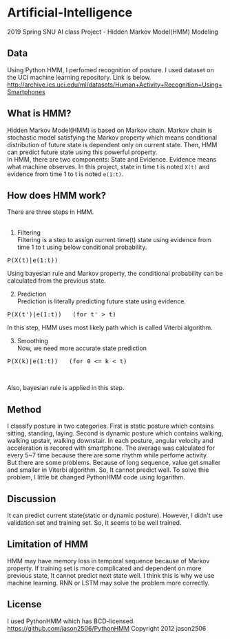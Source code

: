 # Artificial-Intelligence
2019 Spring SNU AI class Project - Hidden Markov Model(HMM) Modeling

Data
-------
Using Python HMM, I perfomed recognition of posture. I used dataset on the UCI machine learning repository. Link is below.</br>
http://archive.ics.uci.edu/ml/datasets/Human+Activity+Recognition+Using+Smartphones

What is HMM?
------
Hidden Markov Model(HMM) is based on Markov chain. Markov chain is stochastic model satisfying the Markov property which means conditional distribution of future state is dependent only on current state. Then, HMM can predict future state using this powerful property. </br>
In HMM, there are two components: State and Evidence. Evidence means what machine observes. In this project, state in time t is noted <code>X(t)</code> and evidence from time 1 to t is noted <code>e(1:t)</code>.</br>

How does HMM work?
------
There are three steps in HMM.</br></br>

1. Filtering</br>
Filtering is a step to assign current time(t) state using evidence from time 1 to t using below conditional probability.</br>
<pre>P(X(t)|e(1:t))</pre>
Using bayesian rule and Markov property, the conditional probability can be calculated from the previous state.</br>

2. Prediction</br>
Prediction is literally predicting future state using evidence.</br>
<pre>P(X(t')|e(1:t))   (for t' > t)</pre>
In this step, HMM uses most likely path which is called Viterbi algorithm.</br>

3. Smoothing</br>
Now, we need more accurate state prediction </br>
<pre>P(X(k)|e(1:t))   (for 0 <= k < t)</pre></br>
Also, bayesian rule is applied in this step.</br>

Method
---------
I classify posture in two categories. First is static posture which contains sitting, standing, laying.
Second is dynamic posture which contains walking, walking upstair, walking downstair.
In each posture, angular velocity and acceleration is recored with smartphone.
The average was calculated for every 5~7 time because there are some rhythm while perfome activity.
</br>
But there are some problems. Because of long sequence, value get smaller and smaller in Viterbi algorithm.
So, It cannot predict well. To solve thie problem, I little bit changed PythonHMM code using logarithm.

Discussion
-------
It can predict current state(static or dynamic posture). 
However, I didn't use validation set and training set. So, It seems to be well trained.

Limitation of HMM
--------
HMM may have memory loss in temporal sequence because of Markov property. 
If training set is more complicated and dependent on more previous state, It cannot predict next state well.
I think this is why we use machine learning. RNN or LSTM may solve the problem more correctly.


License
-----------
I used PythonHMM which has BCD-licensed.
https://github.com/jason2506/PythonHMM
Copyright 2012 jason2506
